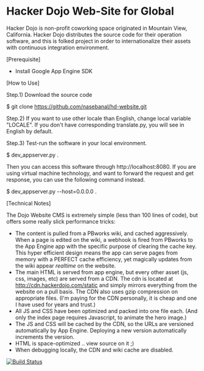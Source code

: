 # Hacker Dojo Web-Site for Global

Hacker Dojo is non-profit coworking space originated in Mountain View, California. Hacker Dojo distributes the source code for their operation software, and this is folked project in order to internationalize their assets with continuous integration environment.


[Prerequisite]

* Install Google App Engine SDK


[How to Use]

Step.1) Download the source code

 $ git clone https://github.com/nasebanal/hd-website.git


Step.2) If you want to use other locale than English, change local variable "LOCALE". If you don't have corresponding translate.py, you will see in English by default.

Step.3) Test-run the software in your local environment.

 $ dev_appserver.py .

Then you can access this software through http://localhost:8080.
If you are using virtual machine technology, and want to forward the request and get response, you can use the following command instead.

 $ dev_appserver.py --host=0.0.0.0 .


[Technical Notes]

The Dojo Website CMS is extremely simple (less than 100 lines of code), but offers some really slick performance tricks:

* The content is pulled from a PBworks wiki, and cached aggressively.  When a page is edited on the wiki, a webhook is fired from PBworks to the App Engine app with the specific purpose of clearing the cache key.  This hyper efficient design means the app can serve pages from memory with a PERFECT cache efficiency, yet magically updates from the wiki appear _realtime_ on the website.
* The main HTML is served from app engine, but every other asset (js, css, images, etc) are served from a CDN.  The cdn is located at http://cdn.hackerdojo.com/static and simply mirrors everything from the website on a pull basis.  The CDN also uses gzip compression on appropriate files.  (I'm paying for the CDN personally, it is cheap and one I have used for years and trust.)
* All JS and CSS have been optimized and packed into one file each.  (And only the index page requires Javascript, to animate the hero image.)
* The JS and CSS will be cached by the CDN, so the URLs are versioned automatically by App Engine.  Deploying a new version automatically increments the version.
* HTML is space-optimized .. view source on it ;)
* When debugging locally, the CDN and wiki cache are disabled.


[![Build Status](https://travis-ci.org/nasebanal/hd-website.svg)](https://travis-ci.org/nasebanal/hd-website)
